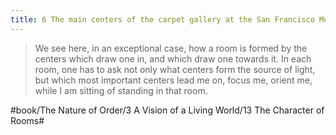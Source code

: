 ```yaml
---
title: 6 The main centers of the carpet gallery at the San Francisco Museum
---
```


> We see here, in an exceptional case, how a room is formed by the centers which draw one in, and which draw one towards it. In each room, one has to ask not only what centers form the source of light, but which most important centers lead me on, focus me, orient me, while I am sitting of standing in that room.  

#book/The Nature of Order/3 A Vision of a Living World/13 The Character of Rooms#
